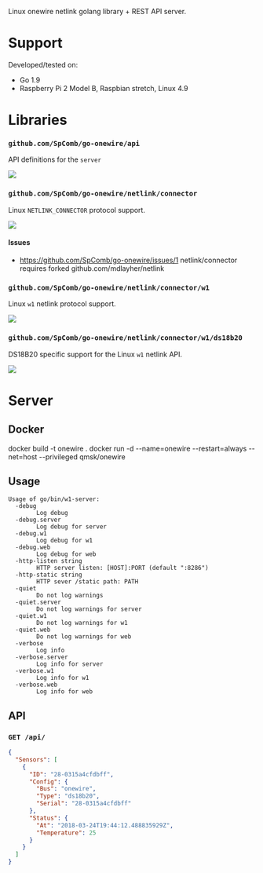 Linux onewire netlink golang library + REST API server.

# Support

Developed/tested on:

* Go 1.9
* Raspberry Pi 2 Model B, Raspbian stretch, Linux 4.9

# Libraries

### `github.com/SpComb/go-onewire/api`

API definitions for the `server`

[![](https://godoc.org/github.com/SpComb/go-onewire/api?status.svg)](http://godoc.org/github.com/SpComb/go-onewire/api)

### `github.com/SpComb/go-onewire/netlink/connector`

Linux `NETLINK_CONNECTOR` protocol support.

[![](https://godoc.org/github.com/SpComb/go-onewire/netlink/connector?status.svg)](http://godoc.org/github.com/SpComb/go-onewire/netlink/connector)

#### Issues
* https://github.com/SpComb/go-onewire/issues/1 netlink/connector requires forked github.com/mdlayher/netlink

### `github.com/SpComb/go-onewire/netlink/connector/w1`

Linux `w1` netlink protocol support.

[![](https://godoc.org/github.com/SpComb/go-onewire/netlink/connector/w1?status.svg)](http://godoc.org/github.com/SpComb/go-onewire/netlink/connector/w1)

### `github.com/SpComb/go-onewire/netlink/connector/w1/ds18b20`

DS18B20 specific support for the Linux `w1` netlink API.

[![](https://godoc.org/github.com/SpComb/go-onewire/netlink/connector/w1/ds18b20?status.svg)](http://godoc.org/github.com/SpComb/go-onewire/netlink/connector/w1/ds18b20)

# Server

## Docker

  docker build -t onewire .
  docker run -d --name=onewire --restart=always --net=host --privileged qmsk/onewire

## Usage
```
Usage of go/bin/w1-server:
  -debug
        Log debug
  -debug.server
        Log debug for server
  -debug.w1
        Log debug for w1
  -debug.web
        Log debug for web
  -http-listen string
        HTTP server listen: [HOST]:PORT (default ":8286")
  -http-static string
        HTTP sever /static path: PATH
  -quiet
        Do not log warnings
  -quiet.server
        Do not log warnings for server
  -quiet.w1
        Do not log warnings for w1
  -quiet.web
        Do not log warnings for web
  -verbose
        Log info
  -verbose.server
        Log info for server
  -verbose.w1
        Log info for w1
  -verbose.web
        Log info for web
```

## API

### `GET /api/`

```json
{
  "Sensors": [
    {
      "ID": "28-0315a4cfdbff",
      "Config": {
        "Bus": "onewire",
        "Type": "ds18b20",
        "Serial": "28-0315a4cfdbff"
      },
      "Status": {
        "At": "2018-03-24T19:44:12.488835929Z",
        "Temperature": 25
      }
    }
  ]
}
```
